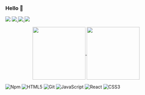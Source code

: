 ### Hello :raising_hand:

<!--
**thaliaberger/thaliaberger** is a ✨ _special_ ✨ repository because its `README.md` (this file) appears on your GitHub profile.

Here are some ideas to get you started:

- 🔭 I’m currently working on ...
- 🌱 I’m currently learning ...
- 👯 I’m looking to collaborate on ...
- 🤔 I’m looking for help with ...
- 💬 Ask me about ...
- 📫 How to reach me: ...
- 😄 Pronouns: ...
- ⚡ Fun fact: ...
-->
<img src="https://i.ibb.co/FbnMKZQ/new.png">

<a href="https://www.linkedin.com/in/thaliaberger/" target="_blank">
  <img src="https://img.shields.io/badge/-LinkedIn-535D6B?style=flat&logo=linkedin&logoColor=white">
  </a>
  <a href="https://thaliaberger.vercel.app/" target="_blank">
  <img src="https://img.shields.io/badge/-Portfolio-535D6B?style=flat">
  </a>
  <a href="mailto:berger.thalia@gmail.com" target="_blank">
  <img src="https://img.shields.io/badge/-Gmail-535D6B?style=flat&logo=gmail&logoColor=white">
  </a>
  
<br>

<p align="center">
  <a href="https://github.com/thaliaberger/thaliaberger">
    <img
      align="center"
      height="165"
      src="https://github-readme-stats.vercel.app/api?username=thaliaberger&show_icons=true&count_private=true&title_color=d0d0d0&text_color=d0d0d0&icon_color=d0d0d0&bg_color=535D6B"
    />
  </a>
  
  <a href="https://github.com/thaliaberger/thaliaberger">
    <img
      align="center"
      height="165"
      src="https://github-readme-stats.vercel.app/api/top-langs/?username=thaliaberger&hide=java,html&title_color=d0d0d0&text_color=d0d0d0&icon_color=d0d0d0&bg_color=535D6B&layout=compact&theme=radical"
    />
  </a>
</p>

![Npm](https://img.shields.io/badge/-NPM-CB3837?style=flat&logo=npm&logoColor=white)
![HTML5](https://img.shields.io/badge/-HTML5-E34F26?style=flat&logo=html5&logoColor=white)
![Git](https://img.shields.io/badge/-Git-F05032?style=flat&logo=git&logoColor=white)
![JavaScript](https://img.shields.io/badge/-JavaScript-F7DF1E?style=flat&logo=javascript&logoColor=black)
![React](https://img.shields.io/badge/-React-52b7d3?style=flat&logo=react&logoColor=white)
![CSS3](https://img.shields.io/badge/-CSS3-1572B6?style=flat&logo=css3)


